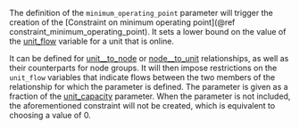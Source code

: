 The definition of the `minimum_operating_point` parameter will trigger the creation of the [Constraint on minimum operating point](@ref constraint_minimum_operating_point). It sets a lower bound on the value of the [unit\_flow](@ref) variable for a unit that is online.

It can be defined for [unit__to_node](@ref) or [node__to_unit](@ref) relationships, as well as their counterparts for node groups. It will then impose restrictions on the `unit_flow` variables that indicate flows between the two members of the relationship for which the parameter is defined. The parameter is given as a fraction of the [unit\_capacity](@ref) parameter. When the parameter is not included, the aforementioned constraint will not be created, which is equivalent to choosing a value of 0.
